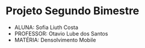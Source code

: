 # Projeto Segundo Bimestre 

+ ALUNA: Sofia Liuth Costa
+ PROFESSOR: Otavio Lube dos Santos
+ MATÉRIA: Densolvimento Mobile
